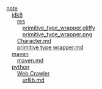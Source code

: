 [note](https://github.com/cangsangyuemanlou/codenote/tree/master/note)  
&emsp;[jdk8](https://github.com/cangsangyuemanlou/codenote/tree/master/note/jdk8)  
&emsp;&emsp;[res](https://github.com/cangsangyuemanlou/codenote/tree/master/note/jdk8/res)  
&emsp;&emsp;&emsp;[primitive_type_wrapper.gliffy](https://github.com/cangsangyuemanlou/codenote/blob/master/note/jdk8/res/primitive_type_wrapper.gliffy)  
&emsp;&emsp;&emsp;[primitive_type_wrapper.png](https://github.com/cangsangyuemanlou/codenote/blob/master/note/jdk8/res/primitive_type_wrapper.png)  
&emsp;&emsp;[Character.md](https://github.com/cangsangyuemanlou/codenote/blob/master/note/jdk8/Character.md)  
&emsp;&emsp;[primitive type wrapper.md](https://github.com/cangsangyuemanlou/codenote/blob/master/note/jdk8/primitive%20type%20wrapper.md)  
&emsp;[maven](https://github.com/cangsangyuemanlou/codenote/tree/master/note/maven)  
&emsp;&emsp;[maven.md](https://github.com/cangsangyuemanlou/codenote/blob/master/note/maven/maven.md)  
&emsp;[python](https://github.com/cangsangyuemanlou/codenote/tree/master/note/python)  
&emsp;&emsp;[Web Crawler](https://github.com/cangsangyuemanlou/codenote/tree/master/note/python/Web%20Crawler)  
&emsp;&emsp;&emsp;[urllib.md](https://github.com/cangsangyuemanlou/codenote/blob/master/note/python/Web%20Crawler/urllib.md)  
